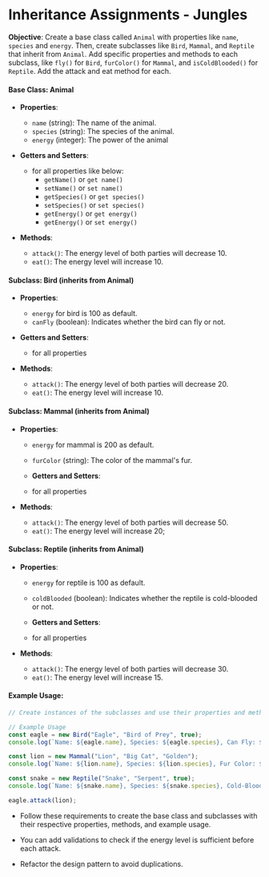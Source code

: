 # Inheritance Assignments - Jungles


**Objective**: Create a base class called `Animal` with properties like `name`, `species` and `energy`. Then, create subclasses like `Bird`, `Mammal`, and `Reptile` that inherit from `Animal`. Add specific properties and methods to each subclass, like `fly()` for `Bird`, `furColor()` for `Mammal`, and `isColdBlooded()` for `Reptile`. Add the attack and eat method for each.

#### Base Class: Animal

- **Properties**:
  - `name` (string): The name of the animal.
  - `species` (string): The species of the animal.
  - `energy` (integer): The power of the animal

- **Getters and Setters**:
  - for all properties like below:
    - `getName()` or `get name()`
    - `setName()` or `set name()`
    - `getSpecies()` or `get species()`
    - `setSpecies()` or `set species()`
    - `getEnergy()` or `get energy()`
    - `getEnergy()` or `set energy()`

- **Methods**:
  - `attack()`: The energy level of both parties will decrease 10.
  - `eat()`: The energy level will increase 10.

#### Subclass: Bird (inherits from Animal)

- **Properties**:
  - `energy` for bird is 100 as default.
  - `canFly` (boolean): Indicates whether the bird can fly or not.
  
- **Getters and Setters**:
  - for all properties

- **Methods**:
  - `attack()`: The energy level of both parties will decrease 20.
  - `eat()`: The energy level will increase 10.

#### Subclass: Mammal (inherits from Animal)

- **Properties**:
  - `energy` for mammal is 200 as default.
  - `furColor` (string): The color of the mammal's fur.

  - **Getters and Setters**:
  - for all properties

- **Methods**:
  - `attack()`: The energy level of both parties will decrease 50.
  - `eat()`: The energy level will increase 20;

#### Subclass: Reptile (inherits from Animal)

- **Properties**:
  - `energy` for reptile is 100 as default.
  - `coldBlooded` (boolean): Indicates whether the reptile is cold-blooded or not.

  - **Getters and Setters**:
  - for all properties
  

- **Methods**:
  - `attack()`: The energy level of both parties will decrease 30.
  - `eat()`: The energy level will increase 15.

#### Example Usage:

```js
// Create instances of the subclasses and use their properties and methods.

// Example Usage
const eagle = new Bird("Eagle", "Bird of Prey", true);
console.log(`Name: ${eagle.name}, Species: ${eagle.species}, Can Fly: ${eagle.canFly}`);

const lion = new Mammal("Lion", "Big Cat", "Golden");
console.log(`Name: ${lion.name}, Species: ${lion.species}, Fur Color: ${lion.furColor}`);

const snake = new Reptile("Snake", "Serpent", true);
console.log(`Name: ${snake.name}, Species: ${snake.species}, Cold-Blooded: ${snake.coldBlooded}`);

eagle.attack(lion);
```

- Follow these requirements to create the base class and subclasses with their respective properties, methods, and example usage.

- You can add validations to check if the energy level is sufficient before each attack. 

- Refactor the design pattern to avoid duplications.


